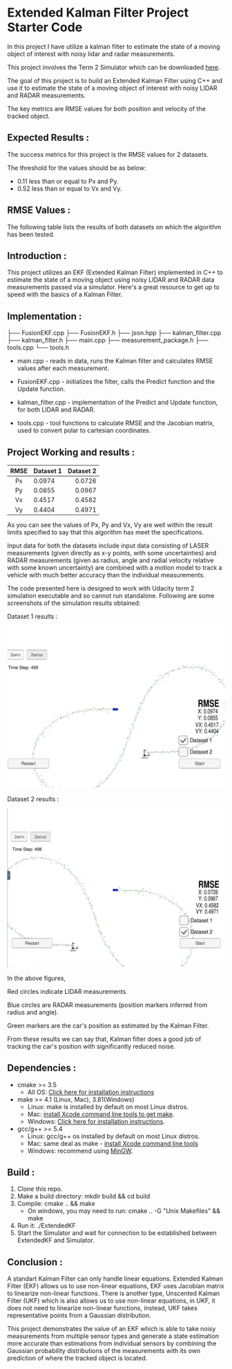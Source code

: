 # Extended Kalman Filter Project Starter Code

In this project I have utilize a kalman filter to estimate the state of a moving object of interest with noisy lidar and radar measurements.

This project involves the Term 2 Simulator which can be downloaded [here](https://github.com/udacity/self-driving-car-sim/releases).

The goal of this project is to build an Extended Kalman Filter using C++ and use it to estimate the state of a moving object of interest with noisy LIDAR and RADAR measurements.

The key metrics are RMSE values for both position and velocity of the tracked object.

## Expected Results :

The success metrics for this project is the RMSE values for 2 datasets.

The threshold for the values should be as below:

* 0.11 less than or equal to Px and Py.
* 0.52 less than or equal to Vx and Vy.

## RMSE Values :

The following table lists the results of both datasets on which the algorithm has been tested.

## Introduction :

This project utilizes an EKF (Extended Kalman Filter) implemented in C++ to estimate the state of a moving object using noisy LIDAR and RADAR data measurements passed via a simulator. Here's a great resource to get up to speed with the basics of a Kalman Filter.

## Implementation :

├── FusionEKF.cpp
├── FusionEKF.h
├── json.hpp
├── kalman_filter.cpp
├── kalman_filter.h
├── main.cpp
├── measurement_package.h
├── tools.cpp
└── tools.h

* main.cpp - reads in data, runs the Kalman filter and calculates RMSE values after each measurement.

* FusionEKF.cpp - initializes the filter, calls the Predict function and the Update function.

* kalman_filter.cpp - implementation of the Predict and Update function, for both LIDAR and RADAR.

* tools.cpp - tool functions to calculate RMSE and the Jacobian matrix, used to convert polar to cartesian coordinates.

## Project Working and results :

| RMSE					|     Dataset 1 			| Dataset 2			| 
|:---------------------:|:--------------------------|------------------:| 
| Px					| 0.0974					|   0.0726			| 
| Py					| 0.0855					|   0.0967			| 
| Vx					| 0.4517					|   0.4582			| 
| Vy					| 0.4404					|   0.4971			| 

As you can see the values of Px, Py and Vx, Vy are well within the result limits specified to say that this algorithm has meet the specifications. 

Input data for both the datasets include input data consisting of LASER measurements (given directly as x-y points, with some uncertainties) and RADAR measurements (given as radius, angle and radial velocity relative with some known uncertainty) are combined with a motion model to track a vehicle with much better accuracy than the individual measurements.

The code presented here is designed to work with Udacity term 2 simulation executable and so cannot run standalone. Following are some screenshots of the simulation results obtained:

Dataset 1 results :

<img src="Result_img/Dataset_1.png">

Dataset 2 results :

<img src="Result_img/Dataset_2.png">

In the above figures, 

Red circles indicate LIDAR measurements.

Blue circles are RADAR measurements (position markers inferred from radius and angle).

Green markers are the car's position as estimated by the Kalman Filter.

From these results we can say that, Kalman filter does a good job of tracking the car's position with significantly reduced noise.


## Dependencies :

* cmake >= 3.5
    * All OS: [Click here for installation instructions](https://cmake.org/install/)
* make >= 4.1 (Linux, Mac), 3.81(Windows)
    * Linux: make is installed by default on most Linux distros.
    * Mac: [install Xcode command line tools to get make](https://developer.apple.com/xcode/features/).
    * Windows: [Click here for installation instructions](http://gnuwin32.sourceforge.net/packages/make.htm).
* gcc/g++ >= 5.4
    * Linux: gcc/g++ os installed by default on most Linux distros.
    * Mac: same deal as make - [install Xcode command line tools](https://developer.apple.com/xcode/features/)
    * Windows: recommend using [MinGW](http://www1.mingw.org/?tm=1&subid4=1629570797.0308880000&kw=compiler&KW1=Windows%20Development%20Software&KW2=C%20Compiler&KW3=Windows%20Server%20Virtual%20Machine&searchbox=0&domainname=0&backfill=0).
    
## Build :

1. Clone this repo.
2. Make a build directory: mkdir build && cd build
3. Compile: cmake .. && make
    * On windows, you may need to run: cmake .. -G "Unix Makefiles" && make
4. Run it: ./ExtendedKF
5. Start the Simulator and wait for connection to be established between ExtendedKF and Simulator.


## Conclusion :

A standart Kalman Filter can only handle linear equations. Extended Kalman Filter (EKF) allows us to use non-linear equations, EKF uses Jacobian matrix to linearize non-linear functions. There is another type, Unscented Kalman Filter (UKF) which is also allows us to use non-linear equations, in UKF, it does not need to linearize non-linear functions, instead, UKF takes representative points from a Gaussian distribution.

This project demonstrates the value of an EKF which is able to take noisy measurements from multiple sensor types and generate a state estimation more accurate than estimations from individual sensors by combining the Gaussian probability distributions of the measurements with its own prediction of where the tracked object is located.
